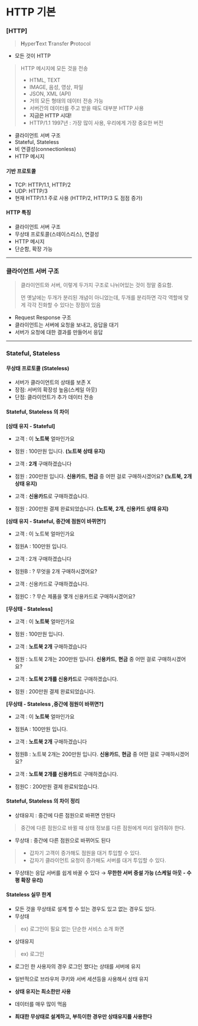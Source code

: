 # HTTP 기본

### [HTTP]

> **H**yper**T**ext **T**ransfer **P**rotocol

- 모든 것이 HTTP

> HTTP 메시지에 모든 것을 전송
>
> - HTML, TEXT
> - IMAGE, 음성, 영상, 파일
> - JSON, XML (API)
> - 거의 모든 형태의 데이터 전송 가능
> - 서버간의 데이터를 주고 받을 때도 대부분 HTTP 사용
> - **지금은 HTTP 시대!**
> - HTTP/1.1 1997년 : 가장 많이 사용, 우리에게 가장 중요한 버전

- 클라이언트 서버 구조
- Stateful, Stateless
- 비 연결성(connectionless)
- HTTP 메시지



#### 기반 프로토콜

- TCP: HTTP/1.1, HTTP/2
- UDP: HTTP/3
- 현재 HTTP/1.1 주로 사용 (HTTP/2, HTTP/3 도 점점 증가)



#### HTTP 특징

- 클라이언트 서버 구조
- 무상태 프로토콜(스테이스리스), 연결성
- HTTP 메시지
- 단순함, 확장 가능



***



### 클라이언트 서버 구조

> 클라이언트와 서버, 이렇게 두가지 구조로 나뉘어있는 것이 정말 중요함. 
>
> 먼 옛날에는 두개가 분리된 개념이 아니었는데, 두개를 분리하면 각각 역할에 맞게 각각 진화할 수 있다는 장점이 있음

- Request Response 구조
- 클라이언트는 서버에 요청을 보내고, 응답을 대기
- 서버가 요청에 대한 결과를 만들어서 응답



***



### Stateful, Stateless

#### 무상태 프로토콜 (Stateless)

- 서버가 클라이언트의 상태를 보존 X
- 장점: 서버의 확장성 높음(스케일 아웃)
- 단점: 클라이언트가 추가 데이터 전송



#### Stateful, Stateless 의 차이

**[상태 유지 - Stateful]**

- 고객 : 이 **노트북** 얼마인가요
- 점원 : 100만원 입니다. **(노트북 상태 유지)**



- 고객 : **2개** 구매하겠습니다
- 점원 : 200만원 입니다. **신용카드**, **현금** 중 어떤 걸로 구매하시겠어요? **(노트북, 2개 상태 유지)**



- 고객 : **신용카드**로 구매하겠습니다.
- 점원 : 200만원 결제 완료되었습니다. **(노트북, 2개, 신용카드 상태 유지)**



**[상태 유지 - Stateful, 중간에 점원이 바뀌면?]**

- 고객 : 이 노트북 얼마인가요
- 점원A : 100만원 입니다.



- 고객 : 2개 구매하겠습니다
- 점원B : ? 무엇을 2개 구매하시겠어요?



- 고객 : 신용카드로 구매하겠습니다.
- 점원C : ? 무슨 제품을 몇개 신용카드로 구매하시겠어요?



**[무상태 - Stateless]**

- 고객 : 이 **노트북** 얼마인가요
- 점원 : 100만원 입니다. 



- 고객 : **노트북 2개** 구매하겠습니다
- 점원 : 노트북 2개는 200만원 입니다. **신용카드**, **현금** 중 어떤 걸로 구매하시겠어요?



- 고객 : **노트북 2개를 신용카드**로 구매하겠습니다.
- 점원 : 200만원 결제 완료되었습니다. 



**[무상태 - Stateless ,중간에 점원이 바뀌면?]**

- 고객 : 이 **노트북** 얼마인가요
- 점원A : 100만원 입니다. 



- 고객 : **노트북 2개** 구매하겠습니다
- 점원B : 노트북 2개는 200만원 입니다. **신용카드**, **현금** 중 어떤 걸로 구매하시겠어요?



- 고객 : **노트북 2개를 신용카드**로 구매하겠습니다.
- 점원C : 200만원 결제 완료되었습니다. 



#### Stateful, Stateless 의 차이 정리

- 상태유지 : 중간에 다른 점원으로 바뀌면 안된다

> 중간에 다른 점원으로 바뀔 때 상태 정보를 다른 점원에게 미리 알려줘야 한다.

- 무상태 : 중간에 다른 점원으로 바뀌어도 된다

> - 갑자기 고객이 증가해도 점원을 대거 투입할 수 있다.
> - 갑자기 클라이언트 요청이 증가해도 서버를 대거 투입할 수  있다.

- 무상태는 응답 서버를 쉽게 바꿀 수 있다 → **무한한 서버 증설 가능 (스케일 아웃 - 수평 확장 유리)**



#### Stateless 실무 한계

- 모든 것을 무상태로 설계 할 수 있는 경우도 있고 없는 경우도 있다.
- 무상태

> ex) 로그인이 필요 없는 단순한 서비스 소개 화면

- 상태유지

> ex) 로그인

- 로그인 한 사용자의 경우 로그인 했다는 상태를 서버에 유지
- 일반적으로 브라우저 쿠키와 서버 세션등을 사용해서 상태 유지
- **상태 유지는 최소한만 사용**

- 데이터를 매우 많이 먹음
- **최대한 무상태로 설계하고, 부득이한 경우만 상태유지를 사용한다**